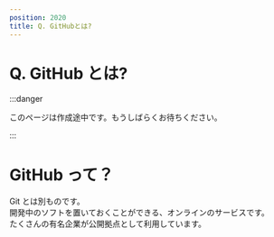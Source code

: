 ```yaml
---
position: 2020
title: Q. GitHubとは?
---
```


# Q. GitHub とは?

:::danger

このページは作成途中です。もうしばらくお待ちください。

:::

# GitHub って？

Git とは別ものです。  
開発中のソフトを置いておくことができる、オンラインのサービスです。  
たくさんの有名企業が公開拠点として利用しています。
